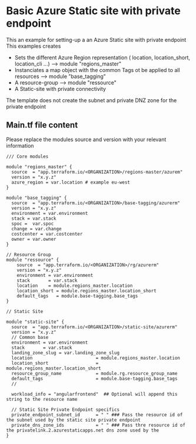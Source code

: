 # Basic Azure Static site with private endpoint 

This an example for setting-up a an Azure Static site with private endpoint
 This examples creates
  - Sets the different Azure Region representation ( location, location_short, location_cli ...) --> module "regions_master"
  - Instanciates a map object with the common Tags ot be applied to all resources --> module "base_tagging"
  - A resource-group --> module "ressource" 
  - A Static-site with private connectivity 

The template does not create the subnet and private DNZ zone for the private endpoint  



## Main.tf file content
  Please replace the modules source and version with your relevant information  

```hcl  
/// Core modules

module "regions_master" {
  source  = "app.terraform.io/<ORGANIZATION>/regions-master/azurem"
  version = "x.y.z"
  azure_region = var.location # example eu-west
}

module "base_tagging" {
  source  = "app.terraform.io/<ORGANIZATION>/base-tagging/azurerm"
  version = "x.y.z"
  environment = var.environment
  stack = var.stack
  spoc =  var.spoc
  change = var.change
  costcenter = var.costcenter
  owner = var.owner
}

// Resource Group
module "ressource" {
    source  = "app.terraform.io/<ORGANIZATION>/rg/azurerm"
    version = "x.y.z"
    environment = var.environment
    stack       = var.stack
    location    = module.regions_master.location
    location_short = module.regions_master.location_short
    default_tags   = module.base-tagging.base_tags
}

// Static Site

module "static-site" {
  source  = "app.terraform.io/<ORGANIZATION>/static-site/azurerm"
  version = "x.y.z"
  // Common base
  environment = var.environment
  stack       = var.stack
  landing_zone_slug = var.landing_zone_slug
  location                        = module.regions_master.location
  location_short                  = module.regions_master.location_short
  resource_group_name             = module.rg.resource_group_name
  default_tags                    = module.base-tagging.base_tags
  // 

  workload_info = "angularfrontend"  ## Optional will append this string to the resource name

  // Static Site Private Endpoint specifics
  private_endpoint_subnet_id      = " " ### Pass the resource id of the subnet used by the static site private endpoint 
  private_dns_zone_ids            = " " ### Pass thre resource id of the privatelink.2.azurestaticapps.net dns zone used by the 
}
```